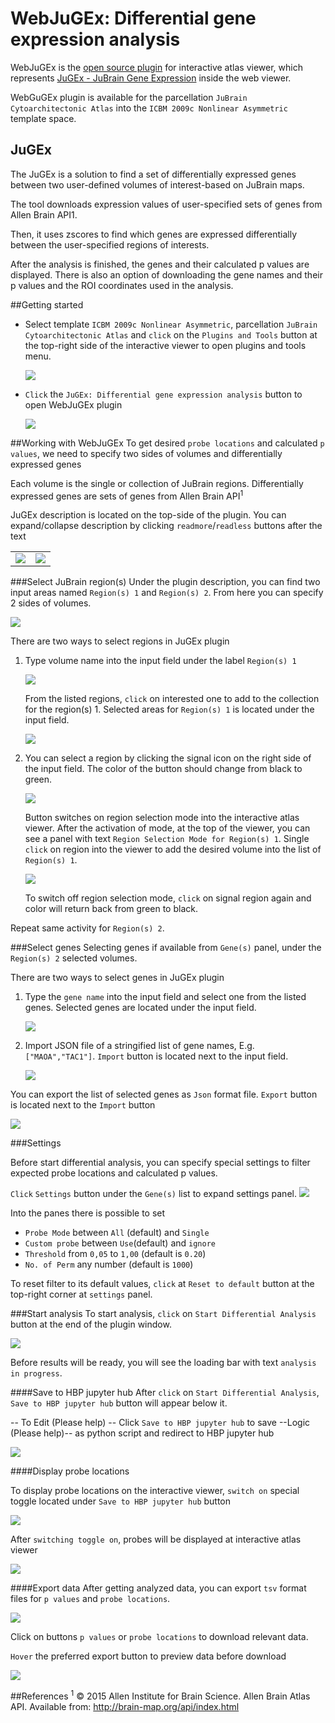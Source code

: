# WebJuGEx: Differential gene expression analysis

WebJuGEx is the [open source plugin](https://github.com/FZJ-INM1-BDA/webjugex-iav-plugin) for interactive atlas viewer, which represents [JuGEx - JuBrain Gene Expression](https://www.fz-juelich.de/inm/inm-1/DE/Forschung/_docs/JuGex/JuGex_node.html) inside the web viewer.

WebGuGEx plugin is available for the parcellation `JuBrain Cytoarchitectonic Atlas` into the `ICBM 2009c Nonlinear Asymmetric` template space.


## JuGEx
The JuGEx is a solution to find a set of differentially expressed genes between two user-defined volumes of interest-based on JuBrain maps.

The tool downloads expression values of user-specified sets of genes from Allen Brain API1.

Then, it uses zscores to find which genes are expressed differentially between the user-specified regions of interests.

After the analysis is finished, the genes and their calculated p values are displayed. There is also an option of downloading the gene names and their p values and the ROI coordinates used in the analysis.

##Getting started
- Select template `ICBM 2009c Nonlinear Asymmetric`, parcellation `JuBrain Cytoarchitectonic Atlas` and `click` on the `Plugins and Tools` button at the top-right side of the interactive viewer to open plugins and tools menu.

   [![](../images/jugextoolmenu.png)](../images/jugextoolmenu.png)

- `Click` the `JuGEx: Differential gene expression analysis` button to open WebJuGEx plugin

   [![](../images/jugex_default.png)](../images/jugex_default.png)

##Working with WebJuGEx
To get desired `probe locations` and calculated `p values`, we need to specify two sides of volumes and differentially expressed genes

Each volume is the single or collection of JuBrain regions.
Differentially expressed genes are sets of genes from Allen Brain API<sup>1</sup>

JuGEx description is located on the top-side of the plugin. You can expand/collapse description by clicking `readmore`/`readless` buttons after the text

|  |  |
| --- | --- |
| [![](../images/jugex_desc_exp.png)](../images/jugex_desc_exp.png)  | [![](../images/jugex_desc_coll.png)](../images/jugex_desc_coll.png) |



###Select JuBrain region(s)
Under the plugin description, you can find two input areas named `Region(s) 1` and `Region(s) 2`. From here you can specify 2 sides of volumes.

[![](../images/jugexregions.png)](../images/jugexregions.png)

There are two ways to select regions in JuGEx plugin

1. Type volume name into the input field under the label `Region(s) 1`

    [![](../images/jugexregiontype.png)](../images/jugexregiontype.png)

    From the listed regions, `click` on interested one to add to the collection for the region(s) 1. Selected areas for `Region(s) 1` is located under the input field.

    [![](../images/jugex_selected_region.png)](../images/jugex_selected_region.png)

2. You can select a region by clicking the signal icon on the right side of the input field. The color of the button should change from black to green.
    
    [![](../images/jugex_scan_button.png)](../images/jugex_scan_button.png)

    Button switches on region selection mode into the interactive atlas viewer. After the activation of mode, at the top of the viewer, you can see a panel with text `Region Selection Mode for Region(s) 1`.
    Single `click` on region into the viewer to add the desired volume into the list of `Region(s) 1`.
        
    [![](../images/jugex_region_selection.png)](../images/jugex_region_selection.png)
    
    To switch off region selection mode, `click` on signal region again and color will return back from green to black.
    
Repeat same activity for `Region(s) 2`.

###Select genes
Selecting genes if available from `Gene(s)` panel, under the `Region(s) 2` selected volumes.

There are two ways to select genes in JuGEx plugin

1. Type the `gene name` into the input field and select one from the listed genes. Selected genes are located under the input field.

   [![](../images/jugex_gene_type.png)](../images/jugex_gene_type.png)

2. Import JSON file of a stringified list of gene names, E.g. `["MAOA","TAC1"]`. `Import` button is located next to the input field.
   
   [![](../images/jugex_import_gene.png)](../images/jugex_import_gene.png)

You can export the list of selected genes as `Json` format file. `Export` button is located next to the `Import` button

   [![](../images/jugex_export_gene.png)](../images/jugex_export_gene.png)

###Settings

Before start differential analysis, you can specify special settings to filter expected probe locations and calculated p values.

`Click` `Settings` button under the `Gene(s)` list to expand settings panel.
   [![](../images/jugex_filter.png)](../images/jugex_filter.png)
 
Into the panes there is possible to set 
 
 - `Probe Mode` between `All` (default) and `Single`
 - `Custom probe` between `Use`(default) and `ignore`
 - `Threshold` from `0,05` to `1,00` (default is `0.20`)
 - `No. of Perm` any number (default is `1000`)

To reset filter to its default values, `click` at `Reset to default` button at the top-right corner at `settings` panel.

###Start analysis
To start analysis, `click` on `Start Differential Analysis` button at the end of the plugin window.
   
   [![](../images/jugex_start_analysis.png)](../images/jugex_start_analysis.png)
   
Before results will be ready, you will see the loading bar with text `analysis in progress`.

####Save to HBP jupyter hub
After `click` on `Start Differential Analysis`, `Save to HBP jupyter hub` button will appear below it. 

-- To Edit (Please help) -- Click `Save to HBP jupyter hub` to save --Logic (Please help)-- as python script and redirect to HBP jupyter hub
   
   [![](../images/jugex_save_to_jupiter.png)](../images/jugex_save_to_jupiter.png)

####Display probe locations

To display probe locations on the interactive viewer, `switch on` special toggle located under `Save to HBP jupyter hub` button
   
   [![](../images/jugex_display_probe.png)](../images/jugex_display_probe.png)

After `switching toggle on`, probes will be displayed at interactive atlas viewer

   [![](../images/jugex_probes_on_viewer.png)](../images/jugex_probes_on_viewer.png)


####Export data
After getting analyzed data, you can export `tsv` format files for `p values` and `probe locations`.
   
   [![](../images/jugex_export.png)](../images/jugex_export.png)
   
Click on buttons `p values` or `probe locations` to download relevant data.

`Hover` the preferred export button to preview data before download

   [![](../images/jugex_preview_data.png)](../images/jugex_preview_data.png)




##References
<sup>1</sup> © 2015 Allen Institute for Brain Science. Allen Brain Atlas API. Available from: <http://brain-map.org/api/index.html>

